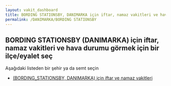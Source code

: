 ```yaml
---
layout: vakit_dashboard
title: BORDING STATIONSBY, DANIMARKA için iftar, namaz vakitleri ve hava durumu - ilçe/eyalet seç
permalink: /DANIMARKA/BORDING STATIONSBY
---
```


## BORDING STATIONSBY (DANIMARKA) için iftar, namaz vakitleri ve hava durumu  görmek için bir ilçe/eyalet seç

Aşağıdaki listeden bir şehir ya da semt seçin

* [ (BORDING_STATIONSBY, DANIMARKA) için iftar ve namaz vakitleri](/DANIMARKA/BORDING_STATIONSBY/)

<script type="text/javascript">
  var GLOBAL_COUNTRY = 'DANIMARKA';
  var GLOBAL_CITY = 'BORDING STATIONSBY';
  var GLOBAL_STATE = 'BORDING STATIONSBY';
</script>
